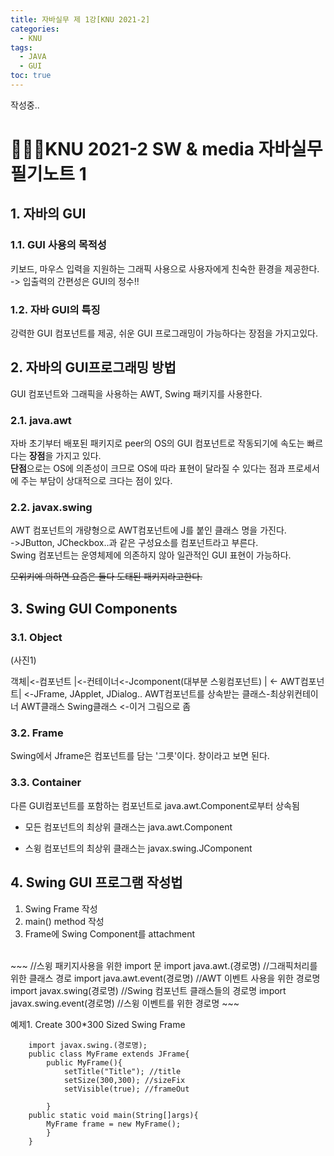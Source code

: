```yaml
---
title: 자바실무 제 1강[KNU 2021-2]
categories:
  - KNU
tags:
  - JAVA
  - GUI
toc: true
---
```


작성중..

# 👨‍💻🏫KNU 2021-2 SW & media 자바실무 필기노트 1


## 1. 자바의 GUI

### 1.1. GUI 사용의 목적성 

키보드, 마우스 입력을 지원하는 그래픽 사용으로 사용자에게 친숙한 환경을 제공한다.<br>
-&gt; 입출력의 간편성은 GUI의 정수!!

### 1.2. 자바 GUI의 특징 

강력한 GUI 컴포넌트를 제공, 쉬운 GUI 프로그래밍이 가능하다는 장점을 가지고있다.

## 2. 자바의 GUI프로그래밍 방법

GUI 컴포넌트와 그래픽을 사용하는 AWT, Swing 패키지를 사용한다.

### 2.1. java.awt 
자바 초기부터 배포된 패키지로 peer의 OS의 GUI 컴포넌트로 작동되기에 
속도는 빠르다는 **장점**을 가지고 있다.<br>
**단점**으로는 OS에 의존성이 크므로 OS에 따라 표현이 달라질 수 있다는 점과 
프로세서에 주는 부담이 상대적으로 크다는 점이 있다.<br>

### 2.2. javax.swing 
AWT 컴포넌트의 개량형으로 AWT컴포넌트에 J를 붙인 클래스 명을 가진다.<br>
-&gt;JButton, JCheckbox..과 같은 구성요소를 컴포넌트라고 부른다.<br>
Swing 컴포넌트는 운영체제에 의존하지 않아 일관적인 GUI 표현이 가능하다.

~~모위키에 의하면 요즘은 둘다 도태된 패키지라고한다.~~
## 3. Swing GUI Components

### 3.1. Object
(사진1)

객체|&lt;-컴포넌트              |&lt;-컨테이너&lt;-Jcomponent(대부분 스윙컴포넌트)
    |          &lt;- AWT컴포넌트|          &lt;-JFrame, JApplet, JDialog.. AWT컴포넌트를 상속받는 클래스-최상위컨테이너
    AWT클래스                  Swing클래스 <-이거 그림으로 좀 
### 3.2. Frame
Swing에서 Jframe은 컴포넌트를 담는 '그릇'이다. 창이라고 보면 된다.

### 3.3. Container
다른 GUI컴포넌트를 포함하는 컴포넌트로 java.awt.Component로부터 상속됨

 - 모든 컴포넌트의 최상위 클래스는 java.awt.Component

 - 스윙 컴포넌트의 최상위 클래스는 javax.swing.JComponent

## 4. Swing GUI 프로그램 작성법
   1. Swing Frame 작성
   2. main() method 작성
   3. Frame에 Swing Component를 attachment
   <br>
~~~
    //스윙 패키지사용을 위한 import 문
    import java.awt.(경로명) //그래픽처리를 위한 클래스 경로
    import java.awt.event(경로명) //AWT 이벤트 사용을 위한 경로명
    import javax.swing(경로명) //Swing 컴포넌트 클래스들의 경로명
    import javax.swing.event(경로명) //스윙 이벤트를 위한 경로명
~~~

예제1. Create 300*300 Sized Swing Frame
~~~
    import javax.swing.(경로명);
    public class MyFrame extends JFrame{
        public MyFrame(){
            setTitle("Title"); //title
            setSize(300,300); //sizeFix
            setVisible(true); //frameOut

        }
    public static void main(String[]args){
        MyFrame frame = new MyFrame();
        }
    }
  ~~~